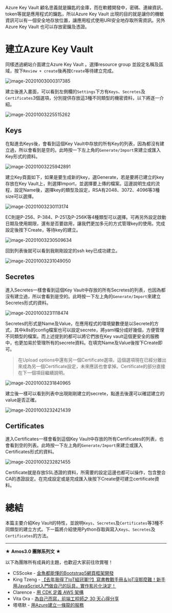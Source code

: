 Azure Key Vault 顧名思義就是鑰匙的金庫，而在軟體開發中，密碼、連線資訊、token等就是應用程式的鑰匙，所以Azure Key Vault 出現的目的就是讓你的機敏資訊可以有一個安全地存放位置，讓應用程式使用URI安全地存取所需資訊。另外Azure Key Vault 也可以存放密鑰及憑證。

# 建立Azure Key Vault

同樣透過網站介面建立Azure Key Vault 。選擇resource group 並設定名稱及區域，按下`Review + create`後再按`Create`等待建立完成。

![image-20201003000317385](https://raw.githubusercontent.com/HanInfinity/MDnoteImg/master/typora_uploadimage-20201003000317385.png)

建立後進入畫面，可以看到左側欄的`Settings`下方有`Keys`、`Secretes`及`Certificates`3個選項，分別提供存放這3種不同類型的機密資料，以下將逐一介紹。

![image-20201003225515262](https://raw.githubusercontent.com/HanInfinity/MDnoteImg/master/typora_uploadimage-20201003225515262.png)

## Keys

在點進去Keys後，會看到這個Key Vault中存放的所有Key的列表，因為都沒有建立過，所以會看到是空的。此時按一下左上角的`Generate/Import`來建立或匯入Key形式的資料。

![image-20201003225942891](https://raw.githubusercontent.com/HanInfinity/MDnoteImg/master/typora_uploadimage-20201003225942891.png)

建立Key頁面如下，如果是要生成新的key，選Generate，若是要將已建立的key存放在Key Vault上，則選擇Import，並選擇要上傳的檔案。這邊說明生成的流程，設定Name後，選擇key的類型及設定，RSA有2048、3072、4096等3種size可以選擇。

![image-20201003230113174](https://raw.githubusercontent.com/HanInfinity/MDnoteImg/master/typora_uploadimage-20201003230113174.png)

EC則是P-256、P-384、P-251及P-256K等4種類型可以選擇。可再另外設定啟動日期及使用期限，還有是否要啟用，讓我們更加多元的方式管理key的使用。完成設定後按下Create，等待key的建立。

![image-20201003230509634](https://raw.githubusercontent.com/HanInfinity/MDnoteImg/master/typora_uploadimage-20201003230509634.png)

回到列表後就可以看到我剛剛設定的ssh key已成功建立。

![image-20201003231049050](https://raw.githubusercontent.com/HanInfinity/MDnoteImg/master/typora_uploadimage-20201003231049050.png)

## Secretes

進入Secretes一樣會看到這個Key Vault中存放的所有Secretes的列表，也因為都沒有建立過，所以會看到是空的。此時按一下左上角的`Generate/Import`來建立Secretes形式的資料。

![image-20201003231118474](https://raw.githubusercontent.com/HanInfinity/MDnoteImg/master/typora_uploadimage-20201003231118474.png)

Secretes的形式是Name及Value，在應用程式的環境變數便是以Secrete的方式，其中k8s的config檔案也可以設定secrete，將yaml檔分成好幾個，方便管理不同類型的檔案。而上述提到的都可以將它們放在Key vault這個更安全的服務中，也更加易於管理所有的secrete資料。在填完Name及Value後按下Create即可。

> 在Upload options中還有另一個Certificate選項，這個選項現在已經分離出來成為另一個Certificate設定，未來應該也會拿掉。Certificate的部分直接在下一個項目繼續說明。

![image-20201003231840965](https://raw.githubusercontent.com/HanInfinity/MDnoteImg/master/typora_uploadimage-20201003231840965.png)

建立後一樣可以看到列表中出現剛剛建立的secrete，點進去後還可以確認建立的value是否正確。

![image-20201003232421439](https://raw.githubusercontent.com/HanInfinity/MDnoteImg/master/typora_uploadimage-20201003232421439.png)

## Certificates

進入Certificates一樣會看到這個Key Vault中存放的所有Certificates的列表，也會看到空的列表。此時按一下左上角的`Generate/Import`來建立或匯入Certificates形式的資料。

![image-20201003232821455](https://raw.githubusercontent.com/HanInfinity/MDnoteImg/master/typora_uploadimage-20201003232821455.png)

Certificate就是存放SSL憑證的資料，所需要的設定這邊也都可以操作，包含整合CA的憑證設定。在完成設定或是完成匯入後按下Create便可建立certificate資料。

# 總結

本篇主要介紹Key Vault的特性，並說明`Keys`、`Secretes`及`Certificates`等3種不同類型的建立方式。下一篇將介紹使用Python存取與寫入`Keys`、`Secretes`及`Certificates`的方法。



---

★ **Amos3.0 團隊系列文** ★  

以下為團隊所有成員的主題，也歡迎大家前往欣賞喔！

- CSScoke - [金魚都能懂的Bootstrap5網頁框架開發](https://ithelp.ithome.com.tw/users/20112550/ironman/3796)  
- King Tzeng - [【去年我得了IoT組冠軍!?】寫書教戰手冊＆IoT沒那麼難！新手用JavaScript入門做自己的玩具，實作影片化決定！](https://ithelp.ithome.com.tw/users/20103130/ironman/3712)  
- Clarence - [用 CDK 定義 AWS 架構](https://ithelp.ithome.com.tw/users/20117701/ironman/3734)  
- Vita Ora - [為自己而寫，前端工程師之 30 天心得分享](https://ithelp.ithome.com.tw/users/20112656/ironman/3799)  
- 塔塔默 - [用Azure建立一條龍的服務](https://ithelp.ithome.com.tw/users/20112552/ironman/3823)

